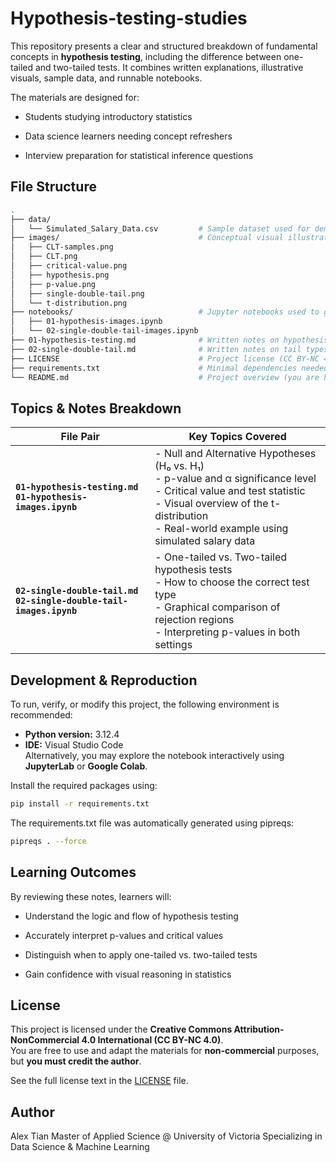 # Hypothesis-testing-studies

This repository presents a clear and structured breakdown of fundamental concepts in **hypothesis testing**, including the difference between one-tailed and two-tailed tests. It combines written explanations, illustrative visuals, sample data, and runnable notebooks.

The materials are designed for:

- Students studying introductory statistics

- Data science learners needing concept refreshers

- Interview preparation for statistical inference questions

## File Structure

```bash
.
├── data/
│   └── Simulated_Salary_Data.csv         # Sample dataset used for demonstration
├── images/                               # Conceptual visual illustrations (exported from notebooks)
│   ├── CLT-samples.png
│   ├── CLT.png
│   ├── critical-value.png
│   ├── hypothesis.png
│   ├── p-value.png
│   ├── single-double-tail.png
│   └── t-distribution.png
├── notebooks/                            # Jupyter notebooks used to generate supporting diagrams
│   ├── 01-hypothesis-images.ipynb
│   └── 02-single-double-tail-images.ipynb
├── 01-hypothesis-testing.md              # Written notes on hypothesis testing (main discussion)
├── 02-single-double-tail.md              # Written notes on tail types (main discussion)
├── LICENSE                               # Project license (CC BY-NC 4.0)
├── requirements.txt                      # Minimal dependencies needed to run the notebook
└── README.md                             # Project overview (you are here)
```

## Topics & Notes Breakdown

| File Pair | Key Topics Covered |
|-----------|---------------------|
| **`01-hypothesis-testing.md`**<br>**`01-hypothesis-images.ipynb`** | - Null and Alternative Hypotheses (H₀ vs. H₁)<br>- p-value and α significance level<br>- Critical value and test statistic<br>- Visual overview of the t-distribution<br>- Real-world example using simulated salary data |
| **`02-single-double-tail.md`**<br>**`02-single-double-tail-images.ipynb`** | - One-tailed vs. Two-tailed hypothesis tests<br>- How to choose the correct test type<br>- Graphical comparison of rejection regions<br>- Interpreting p-values in both settings |

## Development & Reproduction

To run, verify, or modify this project, the following environment is recommended:

- **Python version:** 3.12.4  
- **IDE:** Visual Studio Code  
  Alternatively, you may explore the notebook interactively using **JupyterLab** or **Google Colab**.

Install the required packages using:

```bash
pip install -r requirements.txt
```

The requirements.txt file was automatically generated using pipreqs:

```bash
pipreqs . --force
```

## Learning Outcomes

By reviewing these notes, learners will:

- Understand the logic and flow of hypothesis testing

- Accurately interpret p-values and critical values

- Distinguish when to apply one-tailed vs. two-tailed tests

- Gain confidence with visual reasoning in statistics

## License

This project is licensed under the **Creative Commons Attribution-NonCommercial 4.0 International (CC BY-NC 4.0)**.  
You are free to use and adapt the materials for **non-commercial** purposes, but **you must credit the author**.

See the full license text in the [LICENSE](./LICENSE) file.

## Author

Alex Tian
Master of Applied Science @ University of Victoria
Specializing in Data Science & Machine Learning
